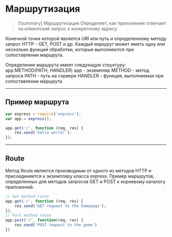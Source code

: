 # Маршрутизация
> [!summary] Маршрутизация
> Определяет, как приложение отвечает на клиентский запрос к конкретному адресу.

Конечной точки которой является URI или путь и определенному методу запрос HTTP - GET, POST и др. Каждый маршрут может иметь одну или несколько функций обработки, которые выполняются при сопоставлении маршрута.

Определение маршрута имеет следующую структуру:
app.METHOD(PATH, HANDLER)
app - экземпляр
METHOD - метод запроса
PATH - путь на сервере
HANDLER - функция, выполняемая при сопоставлении маршрута
***
## Пример маршрута
~~~JavaScript
var express = require('express');
var app = express();

app.get('/', function (req, res) {
	res.send('hello world!');
});
~~~
***
## Route
Метод Route является производным от одного из методов HTTP и присоединяется к экземпляру класса express. 
Пример маршрутов, определенных для методов запросов GET и POST к корневому каталогу приложений.

~~~JavaScript
// Get method route
app.get('/', function (req, res) {
	res.send('GET request to the homepage');
});
// Post method route
app.post('/', function(req, res) {
	res.send('POST request to the gome')
})